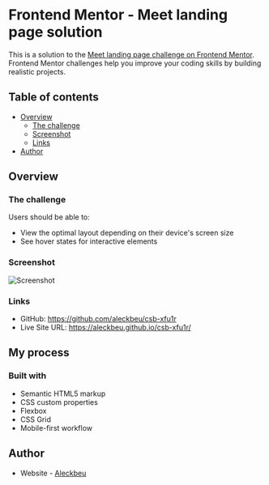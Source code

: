 # Frontend Mentor - Meet landing page solution

This is a solution to the [Meet landing page challenge on Frontend Mentor](https://www.frontendmentor.io/challenges/meet-landing-page-rbTDS6OUR). Frontend Mentor challenges help you improve your coding skills by building realistic projects.

## Table of contents

- [Overview](#overview)
  - [The challenge](#the-challenge)
  - [Screenshot](#screenshot)
  - [Links](#links)
- [Author](#author)

## Overview

### The challenge

Users should be able to:

- View the optimal layout depending on their device's screen size
- See hover states for interactive elements

### Screenshot

![Screenshot](https://github.com/alejandroariasag/csb-xfu1r/blob/gh-pages/assets/screenshot.png?raw=true)

### Links

- GitHub: https://github.com/aleckbeu/csb-xfu1r
- Live Site URL: https://aleckbeu.github.io/csb-xfu1r/

## My process

### Built with

- Semantic HTML5 markup
- CSS custom properties
- Flexbox
- CSS Grid
- Mobile-first workflow

## Author

- Website - [Aleckbeu](https://www.aleckbeu.com)
